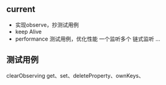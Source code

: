 
## current
- 实现observe，抄测试用例
- keep Alive
- performance 测试用例，优化性能
    一个监听多个
    链式监听
    ...

## 测试用例
clearObserving
get、set、deleteProperty、ownKeys、
